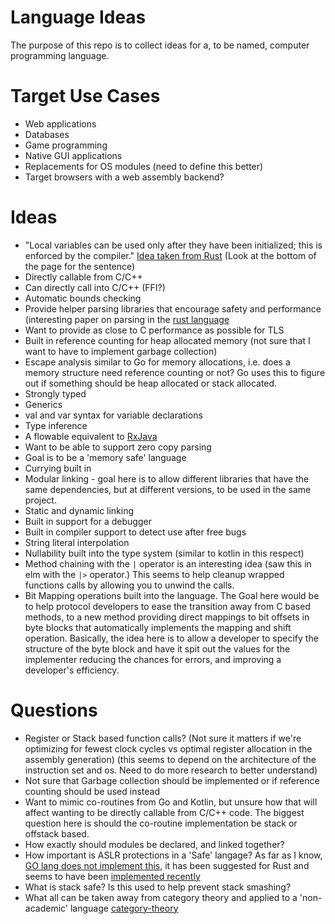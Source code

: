 Language Ideas
==============

The purpose of this repo is to collect ideas for a, to be named,
computer programming language.

Target Use Cases
================
* Web applications
* Databases
* Game programming
* Native GUI applications
* Replacements for OS modules (need to define this better)
* Target browsers with a web assembly backend?

Ideas
=====

* "Local variables can be used only after they have been initialized; this is enforced by the compiler." [Idea taken from Rust](https://doc.rust-lang.org/beta/reference/variables.html) (Look at the bottom of the page for the sentence)
* Directly callable from C/C++
* Can directly call into C/C++ (FFI?)
* Automatic bounds checking
* Provide helper parsing libraries that encourage safety and performance (interesting paper on parsing in the [rust language](https://blog.acolyer.org/2017/08/15/writing-parsers-like-it-is-2017/)
* Want to provide as close to C performance as possible for TLS
* Built in reference counting for heap allocated memory (not sure that I want to have to implement garbage collection)
* Escape analysis similar to Go for memory allocations, i.e. does a memory structure need reference counting or not?  Go uses this to figure out if something should be heap allocated or stack allocated.
* Strongly typed
* Generics
* val and var syntax for variable declarations
* Type inference
* A flowable equivalent to [RxJava](http://reactivex.io/RxJava/2.x/javadoc/io/reactivex/Flowable.html)
* Want to be able to support zero copy parsing
* Goal is to be a 'memory safe' language
* Currying built in
* Modular linking - goal here is to allow different libraries that have the same dependencies, but at different versions, to be used in the same project.
* Static and dynamic linking
* Built in support for a debugger
* Built in compiler support to detect use after free bugs
* String literal interpolation
* Nullability built into the type system (similar to kotlin in this respect)
* Method chaining with the `|` operator is an interesting idea (saw this in elm with the `|>` operator.)  This seems to help cleanup wrapped functions calls by allowing you to unwind the calls.
* Bit Mapping operations built into the language.  The Goal here would be to help protocol developers to ease the transition away from C based methods, to a new method providing direct mappings to bit offsets in byte blocks that automatically implements the mapping and shift operation.  Basically, the idea here is to allow a developer to specify the structure of the byte block and have it spit out the values for the implementer reducing the chances for errors, and improving a developer's efficiency. 

Questions
=========
* Register or Stack based function calls?  (Not sure it matters if we're optimizing for fewest clock cycles vs optimal register allocation in the assembly generation) (this seems to depend on the architecture of the instruction set and os.  Need to do more research to better understand)
* Not sure that Garbage collection should be implemented or if reference counting should be used instead
* Want to mimic co-routines from Go and Kotlin, but unsure how that will affect wanting to be directly callable from C/C++ code.  The biggest question here is should the co-routine implementation be stack or offstack based.
* How exactly should modules be declared, and linked together?
* How important is ASLR protections in a 'Safe' langage?  As far as I know, [GO lang does not implement this](https://rain-1.github.io/golang-aslr.html), it has been suggested for Rust and seems to have been [implemented recently](https://github.com/rust-lang/rust/issues/15179)
* What is stack safe?  Is this used to help prevent stack smashing?
* What all can be taken away from category theory and applied to a 'non-academic' language [category-theory](https://github.com/hmemcpy/milewski-ctfp-pdf)
